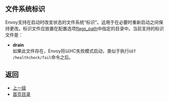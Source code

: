 ## 文件系统标识

Envoy支持在启动时改变状态的文件系统“标识”。这用于在必要时重新启动之间保持更改。标识文件应放置在配置选项[flags_path](../Configurationreference/Overviewv1API.md)中指定的目录中。当前支持的标识文件是：

- **drain**<br />
    如果此文件存在，Envoy将以HC失败模式启动，类似于执行`GET /healthcheck/fail`命令之后。

## 返回
- [上一级](../Operationsandadministration.md)
- [首页目录](../README.md)
